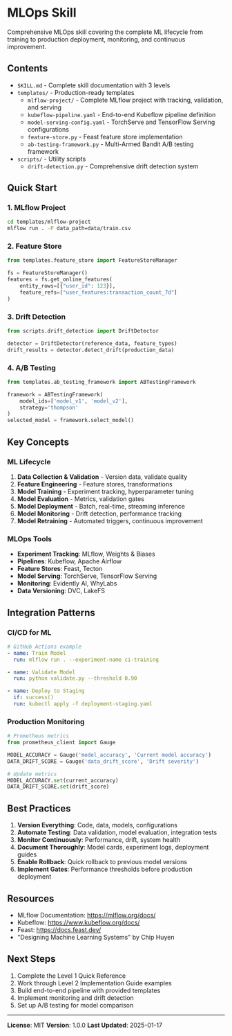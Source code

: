 # MLOps Skill

Comprehensive MLOps skill covering the complete ML lifecycle from training to production deployment, monitoring, and continuous improvement.

## Contents

- `SKILL.md` - Complete skill documentation with 3 levels
- `templates/` - Production-ready templates
  - `mlflow-project/` - Complete MLflow project with tracking, validation, and serving
  - `kubeflow-pipeline.yaml` - End-to-end Kubeflow pipeline definition
  - `model-serving-config.yaml` - TorchServe and TensorFlow Serving configurations
  - `feature-store.py` - Feast feature store implementation
  - `ab-testing-framework.py` - Multi-Armed Bandit A/B testing framework
- `scripts/` - Utility scripts
  - `drift-detection.py` - Comprehensive drift detection system

## Quick Start

### 1. MLflow Project

```bash
cd templates/mlflow-project
mlflow run . -P data_path=data/train.csv
```

### 2. Feature Store

```python
from templates.feature_store import FeatureStoreManager

fs = FeatureStoreManager()
features = fs.get_online_features(
    entity_rows=[{"user_id": 123}],
    feature_refs=["user_features:transaction_count_7d"]
)
```

### 3. Drift Detection

```python
from scripts.drift_detection import DriftDetector

detector = DriftDetector(reference_data, feature_types)
drift_results = detector.detect_drift(production_data)
```

### 4. A/B Testing

```python
from templates.ab_testing_framework import ABTestingFramework

framework = ABTestingFramework(
    model_ids=['model_v1', 'model_v2'],
    strategy='thompson'
)
selected_model = framework.select_model()
```

## Key Concepts

### ML Lifecycle

1. **Data Collection & Validation** - Version data, validate quality
2. **Feature Engineering** - Feature stores, transformations
3. **Model Training** - Experiment tracking, hyperparameter tuning
4. **Model Evaluation** - Metrics, validation gates
5. **Model Deployment** - Batch, real-time, streaming inference
6. **Model Monitoring** - Drift detection, performance tracking
7. **Model Retraining** - Automated triggers, continuous improvement

### MLOps Tools

- **Experiment Tracking**: MLflow, Weights & Biases
- **Pipelines**: Kubeflow, Apache Airflow
- **Feature Stores**: Feast, Tecton
- **Model Serving**: TorchServe, TensorFlow Serving
- **Monitoring**: Evidently AI, WhyLabs
- **Data Versioning**: DVC, LakeFS

## Integration Patterns

### CI/CD for ML

```yaml
# GitHub Actions example
- name: Train Model
  run: mlflow run . --experiment-name ci-training

- name: Validate Model
  run: python validate.py --threshold 0.90

- name: Deploy to Staging
  if: success()
  run: kubectl apply -f deployment-staging.yaml
```

### Production Monitoring

```python
# Prometheus metrics
from prometheus_client import Gauge

MODEL_ACCURACY = Gauge('model_accuracy', 'Current model accuracy')
DATA_DRIFT_SCORE = Gauge('data_drift_score', 'Drift severity')

# Update metrics
MODEL_ACCURACY.set(current_accuracy)
DATA_DRIFT_SCORE.set(drift_score)
```

## Best Practices

1. **Version Everything**: Code, data, models, configurations
2. **Automate Testing**: Data validation, model evaluation, integration tests
3. **Monitor Continuously**: Performance, drift, system health
4. **Document Thoroughly**: Model cards, experiment logs, deployment guides
5. **Enable Rollback**: Quick rollback to previous model versions
6. **Implement Gates**: Performance thresholds before production deployment

## Resources

- MLflow Documentation: https://mlflow.org/docs/
- Kubeflow: https://www.kubeflow.org/docs/
- Feast: https://docs.feast.dev/
- "Designing Machine Learning Systems" by Chip Huyen

## Next Steps

1. Complete the Level 1 Quick Reference
2. Work through Level 2 Implementation Guide examples
3. Build end-to-end pipeline with provided templates
4. Implement monitoring and drift detection
5. Set up A/B testing for model comparison

---

**License**: MIT
**Version**: 1.0.0
**Last Updated**: 2025-01-17
